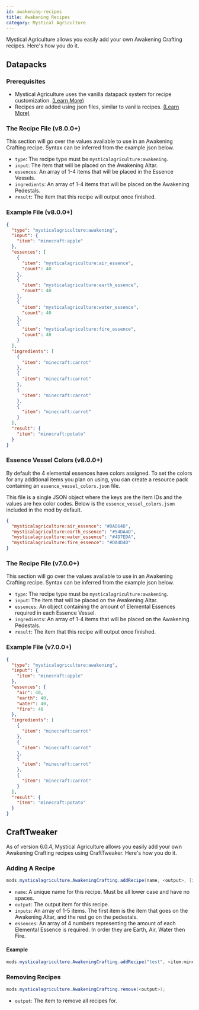 ```yaml
---
id: awakening-recipes
title: Awakening Recipes
category: Mystical Agriculture
---
```


Mystical Agriculture allows you easily add your own Awakening Crafting recipes. Here's how you do it.

## Datapacks
### Prerequisites
- Mystical Agriculture uses the vanilla datapack system for recipe customization. [(Learn More)](https://minecraft.gamepedia.com/Data_pack)
- Recipes are added using json files, similar to vanilla recipes. [(Learn More)](https://minecraft.gamepedia.com/Recipe)

### The Recipe File (v8.0.0+)
This section will go over the values available to use in an Awakening Crafting recipe. Syntax can be inferred from the example json below.
- `type`: The recipe type must be `mysticalagriculture:awakening`.
- `input`: The item that will be placed on the Awakening Altar.
- `essences`: An array of 1-4 items that will be placed in the Essence Vessels. 
- `ingredients`: An array of 1-4 items that will be placed on the Awakening Pedestals.
- `result`: The item that this recipe will output once finished.

### Example File (v8.0.0+)
```json
{
  "type": "mysticalagriculture:awakening",
  "input": {
    "item": "minecraft:apple"
  },
  "essences": [
    {
      "item": "mysticalagriculture:air_essence",
      "count": 40
    },
    {
      "item": "mysticalagriculture:earth_essence",
      "count": 40
    },
    {
      "item": "mysticalagriculture:water_essence",
      "count": 40
    },
    {
      "item": "mysticalagriculture:fire_essence",
      "count": 40
    }
  ],
  "ingredients": [
    {
      "item": "minecraft:carrot"
    },
    {
      "item": "minecraft:carrot"
    },
    {
      "item": "minecraft:carrot"
    },
    {
      "item": "minecraft:carrot"
    }
  ],
  "result": {
    "item": "minecraft:potato"
  }
}
```

### Essence Vessel Colors (v8.0.0+)
By default the 4 elemental essences have colors assigned. To set the colors for any additional items you plan on using, you can create a resource pack containing an `essence_vessel_colors.json` file.

This file is a single JSON object where the keys are the item IDs and the values are hex color codes. Below is the `essence_vessel_colors.json` included in the mod by default.
```json
{
  "mysticalagriculture:air_essence": "#DAD64D",
  "mysticalagriculture:earth_essence": "#54DA4D",
  "mysticalagriculture:water_essence": "#4D7EDA",
  "mysticalagriculture:fire_essence": "#DA4D4D"
}
```

### The Recipe File (v7.0.0+)
This section will go over the values available to use in an Awakening Crafting recipe. Syntax can be inferred from the example json below.
- `type`: The recipe type must be `mysticalagriculture:awakening`.
- `input`: The item that will be placed on the Awakening Altar.
- `essences`: An object containing the amount of Elemental Essences required in each Essence Vessel.
- `ingredients`: An array of 1-4 items that will be placed on the Awakening Pedestals.
- `result`: The item that this recipe will output once finished.

### Example File (v7.0.0+)
```json
{
  "type": "mysticalagriculture:awakening",
  "input": {
    "item": "minecraft:apple"
  },
  "essences": {
    "air": 40,
    "earth": 40,
    "water": 40,
    "fire": 40
  },
  "ingredients": [
    {
      "item": "minecraft:carrot"
    },
    {
      "item": "minecraft:carrot"
    },
    {
      "item": "minecraft:carrot"
    },
    {
      "item": "minecraft:carrot"
    }
  ],
  "result": {
    "item": "minecraft:potato"
  }
}
```

## CraftTweaker
As of version 6.0.4, Mystical Agriculture allows you easily add your own Awakening Crafting recipes using CraftTweaker. Here's how you do it.

### Adding A Recipe
```java
mods.mysticalagriculture.AwakeningCrafting.addRecipe(name, <output>, [inputs], [essences]);
```

- `name`: A unique name for this recipe. Must be all lower case and have no spaces.
- `output`: The output item for this recipe.
- `inputs`: An array of 1-5 items. The first item is the item that goes on the Awakening Altar, and the rest go on the pedestals.
- `essences`: An array of 4 numbers representing the amount of each Elemental Essence is required. In order they are Earth, Air, Water then Fire.

#### Example
```java
mods.mysticalagriculture.AwakeningCrafting.addRecipe("test", <item:minecraft:stick> * 10, [<item:minecraft:diamond>, <tag:forge:ingots/iron>, <item:minecraft:stick>], [10, 20, 30, 40]);
```

### Removing Recipes
```java
mods.mysticalagriculture.AwakeningCrafting.remove(<output>);
```

- `output`: The item to remove all recipes for.
